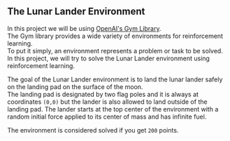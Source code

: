 ## The Lunar Lander Environment

In this project we will be using [OpenAI's Gym Library](https://www.gymlibrary.ml/).  
The Gym library provides a wide variety of environments for reinforcement learning.  
To put it simply, an environment represents a problem or task to be solved. In this project, we will try to solve the Lunar Lander environment using reinforcement learning.  

The goal of the Lunar Lander environment is to land the lunar lander safely on the landing pad on the surface of the moon.   
The landing pad is designated by two flag poles and it is always at coordinates `(0,0)` but the lander is also allowed to land outside of the landing pad. The lander starts at the top center of the environment with a random initial force applied to its center of mass and has infinite fuel.  
  
The environment is considered solved if you get `200` points.
